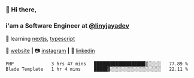 ### 👋 Hi there, 
### i'am a Software Engineer at [@linyjayadev]

🧠 learning [nextjs][next], [typescript][typescript]    

🏡 [website][website] **|** 
📷 [instagram][instagram] **|** 
👔 [linkedin][linkedin]


<!--START_SECTION:waka-->
```text
PHP              3 hrs 47 mins   ███████████████████▒░░░░░   77.89 % 
Blade Template   1 hr 4 mins     █████▓░░░░░░░░░░░░░░░░░░░   22.11 % 
```
<!--END_SECTION:waka-->



[adobe]: https://adobe.com
[react]: http://reactjs.org
[firebase]: https://firebase.google.com
[styled]: https://styled-components.com
[jamstack]: https://jamstack.org
[next]: https://nextjs.org
[typescript]: https://www.typescriptlang.org
[website]: https://robikurniawan.github.io

[instagram]: https://instagram.com/robikurnwn
[linkedin]: https://linkedin.com/in/robikurniawan
[@linyjayadev]: https://github.com/linyjayadev
